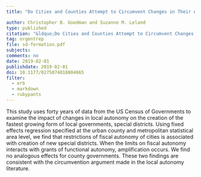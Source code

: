 ```yaml
---
title: "Do Cities and Counties Attempt to Circumvent Changes in Their Autonomy by Creating Special Districts?"

author: Christopher B. Goodman and Suzanne M. Leland
type: published
citation: "&ldquo;Do Cities and Counties Attempt to Circumvent Changes in Their Autonomy by Creating Special Districts?&rdquo; <em>The American Review of Public Administration</em> 49 (2): 203-217."
tag: orgentrep
file: sd-formation.pdf
subjects:
comments: no
date: 2019-02-01
publishdate: 2019-02-01
doi: 10.1177/0275074018804665
filter:
  - erb
  - markdown
  - rubypants
---
```


This study uses forty years of data from the US Census of Governments to examine the impact of changes in local autonomy on the creation of the fastest growing form of local governments, special districts. Using fixed effects regression specified at the urban county and metropolitan statistical area level, we find that restrictions of fiscal autonomy of cities is associated with creation of new special districts. When the limits on fiscal autonomy interacts with grants of functional autonomy, amplification occurs. We find no analogous effects for county governments. These two findings are consistent with the circumvention argument made in the local autonomy literature.
